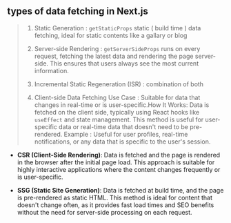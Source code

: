 ## types of data fetching in Next.js

> 1. Static Generation : `getStaticProps` static ( build time ) data fetching, ideal for static contents like a gallary or blog
>
> 2. Server-side Rendering : `getServerSideProps` runs on every request, fetching the latest data and rendering the page server-side. This ensures that users always see the most current information.
>
> 3. Incremental Static Regeneration (ISR) : combination of both
>
> 4. Client-side Data Fetching Use Case : Suitable for data that changes in real-time or is user-specific.How It Works: Data is fetched on the client side, typically using React hooks like `useEffect` and state management. This method is useful for user-specific data or real-time data that doesn't need to be pre-rendered. Example : Useful for user profiles, real-time notifications, or any data that is specific to the user's session.
>
>    

- **CSR (Client-Side Rendering)**: Data is fetched and the page is rendered in the browser after the initial page load. This approach is suitable for highly interactive applications where the content changes frequently or is user-specific.

- **SSG (Static Site Generation)**: Data is fetched at build time, and the page is pre-rendered as static HTML. This method is ideal for content that doesn't change often, as it provides fast load times and SEO benefits without the need for server-side processing on each request.